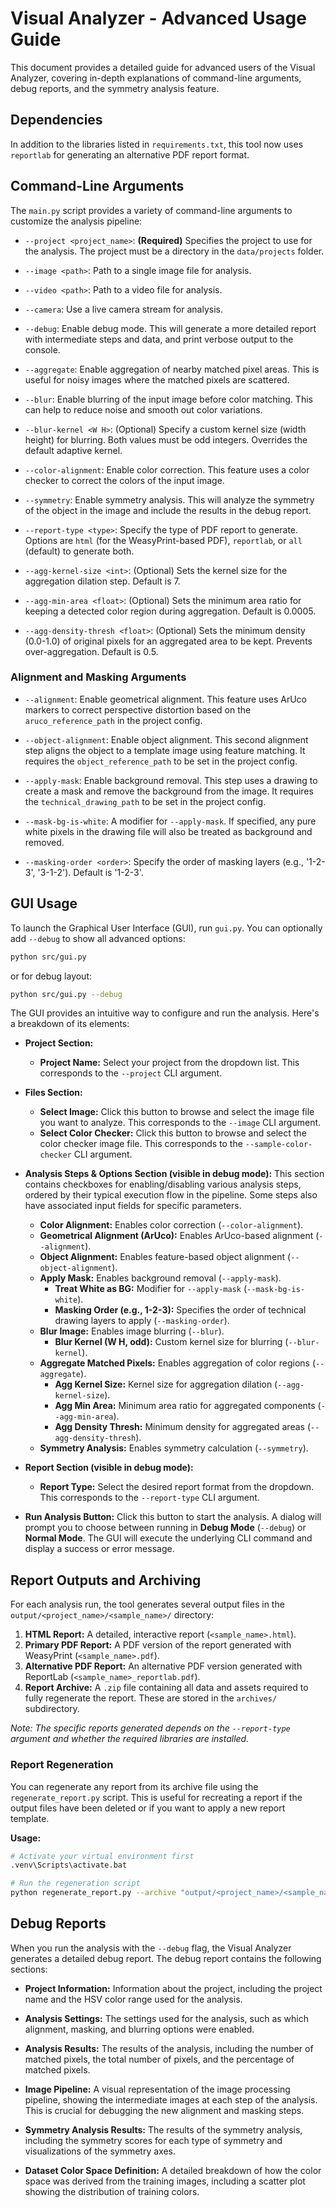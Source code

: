 # Visual Analyzer - Advanced Usage Guide

This document provides a detailed guide for advanced users of the Visual Analyzer, covering in-depth explanations of command-line arguments, debug reports, and the symmetry analysis feature.

## Dependencies

In addition to the libraries listed in `requirements.txt`, this tool now uses `reportlab` for generating an alternative PDF report format.

## Command-Line Arguments

The `main.py` script provides a variety of command-line arguments to customize the analysis pipeline:

*   `--project <project_name>`: **(Required)** Specifies the project to use for the analysis. The project must be a directory in the `data/projects` folder.

*   `--image <path>`: Path to a single image file for analysis.

*   `--video <path>`: Path to a video file for analysis.

*   `--camera`: Use a live camera stream for analysis.

*   `--debug`: Enable debug mode. This will generate a more detailed report with intermediate steps and data, and print verbose output to the console.

*   `--aggregate`: Enable aggregation of nearby matched pixel areas. This is useful for noisy images where the matched pixels are scattered.

*   `--blur`: Enable blurring of the input image before color matching. This can help to reduce noise and smooth out color variations.

*   `--blur-kernel <W H>`: (Optional) Specify a custom kernel size (width height) for blurring. Both values must be odd integers. Overrides the default adaptive kernel.

*   `--color-alignment`: Enable color correction. This feature uses a color checker to correct the colors of the input image.

*   `--symmetry`: Enable symmetry analysis. This will analyze the symmetry of the object in the image and include the results in the debug report.

*   `--report-type <type>`: Specify the type of PDF report to generate. Options are `html` (for the WeasyPrint-based PDF), `reportlab`, or `all` (default) to generate both.

*   `--agg-kernel-size <int>`: (Optional) Sets the kernel size for the aggregation dilation step. Default is 7.

*   `--agg-min-area <float>`: (Optional) Sets the minimum area ratio for keeping a detected color region during aggregation. Default is 0.0005.

*   `--agg-density-thresh <float>`: (Optional) Sets the minimum density (0.0-1.0) of original pixels for an aggregated area to be kept. Prevents over-aggregation. Default is 0.5.

### Alignment and Masking Arguments

*   `--alignment`: Enable geometrical alignment. This feature uses ArUco markers to correct perspective distortion based on the `aruco_reference_path` in the project config.

*   `--object-alignment`: Enable object alignment. This second alignment step aligns the object to a template image using feature matching. It requires the `object_reference_path` to be set in the project config.

*   `--apply-mask`: Enable background removal. This step uses a drawing to create a mask and remove the background from the image. It requires the `technical_drawing_path` to be set in the project config.

*   `--mask-bg-is-white`: A modifier for `--apply-mask`. If specified, any pure white pixels in the drawing file will also be treated as background and removed.

*   `--masking-order <order>`: Specify the order of masking layers (e.g., '1-2-3', '3-1-2'). Default is '1-2-3'.

## GUI Usage

To launch the Graphical User Interface (GUI), run `gui.py`. You can optionally add `--debug` to show all advanced options:

```bash
python src/gui.py
```
or for debug layout:
```bash
python src/gui.py --debug
```

The GUI provides an intuitive way to configure and run the analysis. Here's a breakdown of its elements:

*   **Project Section:**
    *   **Project Name:** Select your project from the dropdown list. This corresponds to the `--project` CLI argument.

*   **Files Section:**
    *   **Select Image:** Click this button to browse and select the image file you want to analyze. This corresponds to the `--image` CLI argument.
    *   **Select Color Checker:** Click this button to browse and select the color checker image file. This corresponds to the `--sample-color-checker` CLI argument.

*   **Analysis Steps & Options Section (visible in debug mode):** This section contains checkboxes for enabling/disabling various analysis steps, ordered by their typical execution flow in the pipeline. Some steps also have associated input fields for specific parameters.
    *   **Color Alignment:** Enables color correction (`--color-alignment`).
    *   **Geometrical Alignment (ArUco):** Enables ArUco-based alignment (`--alignment`).
    *   **Object Alignment:** Enables feature-based object alignment (`--object-alignment`).
    *   **Apply Mask:** Enables background removal (`--apply-mask`).
        *   **Treat White as BG:** Modifier for `--apply-mask` (`--mask-bg-is-white`).
        *   **Masking Order (e.g., 1-2-3):** Specifies the order of technical drawing layers to apply (`--masking-order`).
    *   **Blur Image:** Enables image blurring (`--blur`).
        *   **Blur Kernel (W H, odd):** Custom kernel size for blurring (`--blur-kernel`).
    *   **Aggregate Matched Pixels:** Enables aggregation of color regions (`--aggregate`).
        *   **Agg Kernel Size:** Kernel size for aggregation dilation (`--agg-kernel-size`).
        *   **Agg Min Area:** Minimum area ratio for aggregated components (`--agg-min-area`).
        *   **Agg Density Thresh:** Minimum density for aggregated areas (`--agg-density-thresh`).
    *   **Symmetry Analysis:** Enables symmetry calculation (`--symmetry`).

*   **Report Section (visible in debug mode):**
    *   **Report Type:** Select the desired report format from the dropdown. This corresponds to the `--report-type` CLI argument.

*   **Run Analysis Button:** Click this button to start the analysis. A dialog will prompt you to choose between running in **Debug Mode** (`--debug`) or **Normal Mode**. The GUI will execute the underlying CLI command and display a success or error message.

## Report Outputs and Archiving

For each analysis run, the tool generates several output files in the `output/<project_name>/<sample_name>/` directory:

1.  **HTML Report:** A detailed, interactive report (`<sample_name>.html`).
2.  **Primary PDF Report:** A PDF version of the report generated with WeasyPrint (`<sample_name>.pdf`).
3.  **Alternative PDF Report:** An alternative PDF version generated with ReportLab (`<sample_name>_reportlab.pdf`).
4.  **Report Archive:** A `.zip` file containing all data and assets required to fully regenerate the report. These are stored in the `archives/` subdirectory.

*Note: The specific reports generated depends on the `--report-type` argument and whether the required libraries are installed.*

### Report Regeneration

You can regenerate any report from its archive file using the `regenerate_report.py` script. This is useful for recreating a report if the output files have been deleted or if you want to apply a new report template.

**Usage:**
```bash
# Activate your virtual environment first
.venv\Scripts\activate.bat

# Run the regeneration script
python regenerate_report.py --archive "output/<project_name>/<sample_name>/archives/<archive_name>.zip"
```

## Debug Reports

When you run the analysis with the `--debug` flag, the Visual Analyzer generates a detailed debug report. The debug report contains the following sections:

*   **Project Information:** Information about the project, including the project name and the HSV color range used for the analysis.

*   **Analysis Settings:** The settings used for the analysis, such as which alignment, masking, and blurring options were enabled.

*   **Analysis Results:** The results of the analysis, including the number of matched pixels, the total number of pixels, and the percentage of matched pixels.

*   **Image Pipeline:** A visual representation of the image processing pipeline, showing the intermediate images at each step of the analysis. This is crucial for debugging the new alignment and masking steps.

*   **Symmetry Analysis Results:** The results of the symmetry analysis, including the symmetry scores for each type of symmetry and visualizations of the symmetry axes.

*   **Dataset Color Space Definition:** A detailed breakdown of how the color space was derived from the training images, including a scatter plot showing the distribution of training colors.
